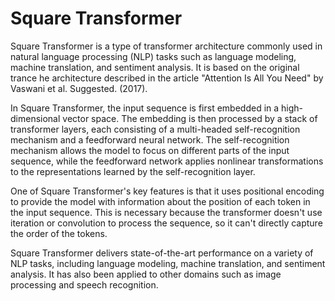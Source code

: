 # Square Transformer
Square Transformer is a type of transformer architecture commonly used in natural language processing (NLP) tasks such as language modeling, machine translation, and sentiment analysis. It is based on the original trance he architecture described in the article "Attention Is All You Need" by Vaswani et al. Suggested. (2017).

In Square Transformer, the input sequence is first embedded in a high-dimensional vector space. The embedding is then processed by a stack of transformer layers, each consisting of a multi-headed self-recognition mechanism and a feedforward neural network. The self-recognition mechanism allows the model to focus on different parts of the input sequence, while the feedforward network applies nonlinear transformations to the representations learned by the self-recognition layer.

One of Square Transformer's key features is that it uses positional encoding to provide the model with information about the position of each token in the input sequence. This is necessary because the transformer doesn't use iteration or convolution to process the sequence, so it can't directly capture the order of the tokens.

Square Transformer delivers state-of-the-art performance on a variety of NLP tasks, including language modeling, machine translation, and sentiment analysis. It has also been applied to other domains such as image processing and speech recognition. 
